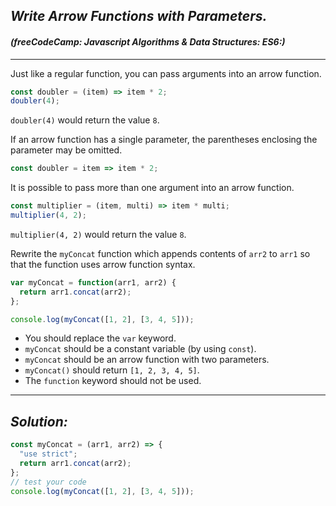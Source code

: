 ## ***Write Arrow Functions with Parameters.***
#### ***(freeCodeCamp: Javascript Algorithms & Data Structures: ES6:)***
---
Just like a regular function, you can pass arguments into an arrow function.
```js
const doubler = (item) => item * 2;
doubler(4);
```
`doubler(4)` would return the value `8`.

If an arrow function has a single parameter, the parentheses enclosing the parameter may be omitted.
```js
const doubler = item => item * 2;
```
It is possible to pass more than one argument into an arrow function.
```js
const multiplier = (item, multi) => item * multi;
multiplier(4, 2);
```
`multiplier(4, 2)` would return the value `8`.

Rewrite the `myConcat` function which appends contents of `arr2` to `arr1` so that the function uses arrow function syntax.
```js
var myConcat = function(arr1, arr2) {
  return arr1.concat(arr2);
};

console.log(myConcat([1, 2], [3, 4, 5]));
```
- You should replace the `var` keyword.
- `myConcat` should be a constant variable (by using `const`).
- `myConcat` should be an arrow function with two parameters.
- `myConcat()` should return `[1, 2, 3, 4, 5]`.
- The `function` keyword should not be used.
---
## ***Solution:***
```js
const myConcat = (arr1, arr2) => {
  "use strict";
  return arr1.concat(arr2);
};
// test your code
console.log(myConcat([1, 2], [3, 4, 5]));
```